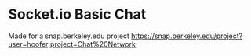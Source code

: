# Socket.io Basic Chat
Made for a snap.berkeley.edu project
https://snap.berkeley.edu/project?user=hoofer;project=Chat%20Network
